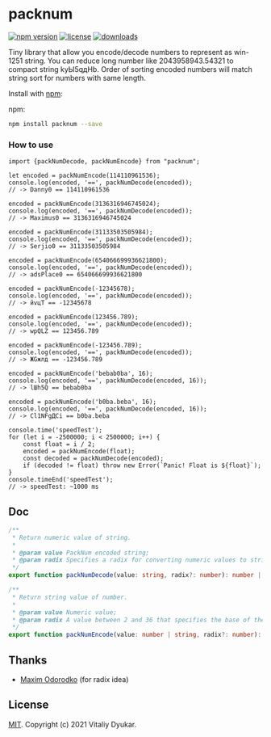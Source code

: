 packnum
===========

[![npm version][npm-image]][npm-url] [![license][license-image]][license-url] [![downloads][downloads-image]][downloads-url]

Tiny library that allow you encode/decode numbers to represent as win-1251 string.
You can reduce long number like 2043958943.54321 to compact string kyЫ5qдHb.
Order of sorting encoded numbers will match string sort for numbers with same length.

Install with [npm](https://www.npmjs.com/):

npm:
```sh
npm install packnum --save
```

### How to use
```tsx
import {packNumDecode, packNumEncode} from "packnum";

let encoded = packNumEncode(114110961536);
console.log(encoded, '==', packNumDecode(encoded));
// -> Danny0 == 114110961536

encoded = packNumEncode(3136316946745024);
console.log(encoded, '==', packNumDecode(encoded));
// -> Maximus0 == 3136316946745024

encoded = packNumEncode(31133503505984);
console.log(encoded, '==', packNumDecode(encoded));
// -> Serjio0 == 31133503505984

encoded = packNumEncode(654066699936621800);
console.log(encoded, '==', packNumDecode(encoded));
// -> adsPlace0 == 654066699936621800

encoded = packNumEncode(-12345678);
console.log(encoded, '==', packNumDecode(encoded));
// -> йvцТ == -12345678

encoded = packNumEncode(123456.789);
console.log(encoded, '==', packNumDecode(encoded));
// -> wрQLZ == 123456.789

encoded = packNumEncode(-123456.789);
console.log(encoded, '==', packNumDecode(encoded));
// -> ЖGжлд == -123456.789

encoded = packNumEncode('bebab0ba', 16);
console.log(encoded, '==', packNumDecode(encoded, 16));
// -> lШh5Q == bebab0ba

encoded = packNumEncode('b0ba.beba', 16);
console.log(encoded, '==', packNumDecode(encoded, 16));
// -> Сl1NFgДСi == b0ba.beba

console.time('speedTest');
for (let i = -2500000; i < 2500000; i++) {
    const float = i / 2;
    encoded = packNumEncode(float);
    const decoded = packNumDecode(encoded);
    if (decoded != float) throw new Error(`Panic! Float is ${float}`);
}
console.timeEnd('speedTest');
// -> speedTest: ~1000 ms
```

## Doc
```ts
/**
 * Return numeric value of string.
 *
 * @param value PackNum encoded string;
 * @param radix Specifies a radix for converting numeric values to strings. By default is 10.
 */
export function packNumDecode(value: string, radix?: number): number | string;

/**
 * Return string value of number.
 *
 * @param value Numeric value;
 * @param radix A value between 2 and 36 that specifies the base of the number in string. By default is 10.
 */
export function packNumEncode(value: number | string, radix?: number): string;
```

## Thanks
- [Maxim Odorodko](https://www.npmjs.com/~ihaveataletotell) (for radix idea)

## License
[MIT](LICENSE). Copyright (c) 2021 Vitaliy Dyukar.

[npm-image]: https://img.shields.io/npm/v/packnum.svg?style=flat-square
[npm-url]: https://npmjs.org/package/packnum
[license-image]: https://img.shields.io/npm/l/packnum.svg?style=flat-square
[license-url]: https://npmjs.org/package/packnum
[downloads-image]: http://img.shields.io/npm/dm/packnum.svg?style=flat-square
[downloads-url]: https://npmjs.org/package/packnum
